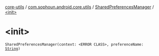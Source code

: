 [core-utils](../../index.md) / [com.sophoun.android.core.utils](../index.md) / [SharedPreferencesManager](index.md) / [&lt;init&gt;](./-init-.md)

# &lt;init&gt;

`SharedPreferencesManager(context: <ERROR CLASS>, preferenceName: `[`String`](https://kotlinlang.org/api/latest/jvm/stdlib/kotlin/-string/index.html)`)`